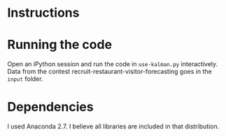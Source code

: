 Instructions
====================================

# Running the code
Open an iPython session and run the code in `use-kalman.py` interactively.
Data from the contest recruit-restaurant-visitor-forecasting goes in the
`input` folder.

# Dependencies
I used Anaconda 2.7. I believe all libraries are included in that distribution.
